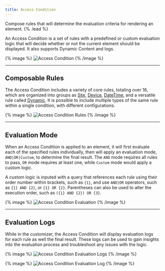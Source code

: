```yaml
---
title: Access Condition
---
```


Compose rules that will determine the evaluation criteria for rendering an element. {% .lead %}

An Access Condition is a set of rules with a predefined or custom evaluation logic that will decide whether or not the current element should be displayed. It also supports Dynamic Content and logs.

{% image %}
![Access Condition](/next/assets/ytp/access/access-condition.webp)
{% /image %}

---

## Composable Rules

The Access Condition includes a variety of core rules, totaling over 16, which are organized into groups as [Site](../rules/site), [Device](../rules/device), [DateTime](../rules/datetime), and a versatile rule called [Dynamic](../rules/dynamic). It is possible to include multiple types of the same rule within a single condition, with different configurations.

{% image %}
![Access Condition Rules](/next/assets/ytp/access/access-condition-rules.webp)
{% /image %}

---

## Evaluation Mode

When an Access Condition is applied to an element, it will first evaluate each of the specified rules individually, then will apply an evaluation mode, `AND|OR|Custom`, to determine the final result. The `AND` mode requires all rules to pass, `OR` mode requires at least one, while `Custom` mode would apply a custom logic.

A custom logic is inputed with a query that references each rule using their order number within brackets, such as `{1}`, and use `AND|OR` operators, such as `{1} AND {2}`, or `{1} OR {2}`. Parentheses can also be used to alter the execution order, such as `({1} AND {2}) OR {3}`.

{% image %}
![Access Condition Evaluation](/next/assets/ytp/access/access-condition-evaluation.webp)
{% /image %}

---

## Evaluation Logs

While in the customizer, the Access Condition will display evaluation logs for each rule as well the final result. These logs can be used to gain insights into the evaluation process and troubleshoot any issues with the logic.

{% image %}
![Access Condition Evaluation Logs](/next/assets/ytp/access/access-condition-logs.webp)
{% /image %}

{% image %}
![Access Condition Evaluation Log](/next/assets/ytp/access/access-condition-log.webp)
{% /image %}
